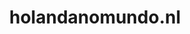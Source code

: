 ---
layout: post
title:  "holandanomundo.nl"
internal_url:  "/data/holandanomundo.nl.html"
categories: dutchgov
---